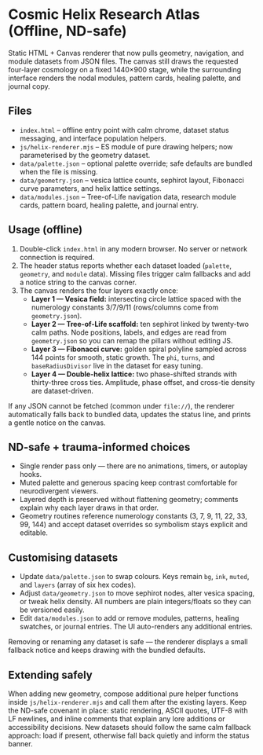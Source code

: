 # Cosmic Helix Research Atlas (Offline, ND-safe)

Static HTML + Canvas renderer that now pulls geometry, navigation, and module datasets from JSON files. The canvas still draws the requested four-layer cosmology on a fixed 1440×900 stage, while the surrounding interface renders the nodal modules, pattern cards, healing palette, and journal copy.

## Files
- `index.html` – offline entry point with calm chrome, dataset status messaging, and interface population helpers.
- `js/helix-renderer.mjs` – ES module of pure drawing helpers; now parameterised by the geometry dataset.
- `data/palette.json` – optional palette override; safe defaults are bundled when the file is missing.
- `data/geometry.json` – vesica lattice counts, sephirot layout, Fibonacci curve parameters, and helix lattice settings.
- `data/modules.json` – Tree-of-Life navigation data, research module cards, pattern board, healing palette, and journal entry.

## Usage (offline)
1. Double-click `index.html` in any modern browser. No server or network connection is required.
2. The header status reports whether each dataset loaded (`palette`, `geometry`, and `module` data). Missing files trigger calm fallbacks and add a notice string to the canvas corner.
3. The canvas renders the four layers exactly once:
   - **Layer 1 — Vesica field:** intersecting circle lattice spaced with the numerology constants 3/7/9/11 (rows/columns come from `geometry.json`).
   - **Layer 2 — Tree-of-Life scaffold:** ten sephirot linked by twenty-two calm paths. Node positions, labels, and edges are read from `geometry.json` so you can remap the pillars without editing JS.
   - **Layer 3 — Fibonacci curve:** golden spiral polyline sampled across 144 points for smooth, static growth. The `phi`, `turns`, and `baseRadiusDivisor` live in the dataset for easy tuning.
   - **Layer 4 — Double-helix lattice:** two phase-shifted strands with thirty-three cross ties. Amplitude, phase offset, and cross-tie density are dataset-driven.

If any JSON cannot be fetched (common under `file://`), the renderer automatically falls back to bundled data, updates the status line, and prints a gentle notice on the canvas.

## ND-safe + trauma-informed choices
- Single render pass only — there are no animations, timers, or autoplay hooks.
- Muted palette and generous spacing keep contrast comfortable for neurodivergent viewers.
- Layered depth is preserved without flattening geometry; comments explain why each layer draws in that order.
- Geometry routines reference numerology constants (3, 7, 9, 11, 22, 33, 99, 144) and accept dataset overrides so symbolism stays explicit and editable.

## Customising datasets
- Update `data/palette.json` to swap colours. Keys remain `bg`, `ink`, `muted`, and `layers` (array of six hex codes).
- Adjust `data/geometry.json` to move sephirot nodes, alter vesica spacing, or tweak helix density. All numbers are plain integers/floats so they can be versioned easily.
- Edit `data/modules.json` to add or remove modules, patterns, healing swatches, or journal entries. The UI auto-renders any additional entries.

Removing or renaming any dataset is safe — the renderer displays a small fallback notice and keeps drawing with the bundled defaults.

## Extending safely
When adding new geometry, compose additional pure helper functions inside `js/helix-renderer.mjs` and call them after the existing layers. Keep the ND-safe covenant in place: static rendering, ASCII quotes, UTF-8 with LF newlines, and inline comments that explain any lore additions or accessibility decisions. New datasets should follow the same calm fallback approach: load if present, otherwise fall back quietly and inform the status banner.

